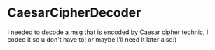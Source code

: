 # CaesarCipherDecoder
I needed to decode a msg that is encoded by Caesar cipher technic, I coded it so u don't have to! or maybe I'll need it later also:)
